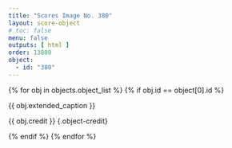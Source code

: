 ```yaml
---
title: "Scores Image No. 380"
layout: score-object
# toc: false
menu: false
outputs: [ html ]
order: 13800
object:
  - id: "380"
---
```


{% for obj in objects.object_list %}
{% if obj.id == object[0].id %}

{{ obj.extended_caption }}

{{ obj.credit }} {.object-credit}

{% endif %}
{% endfor %}
